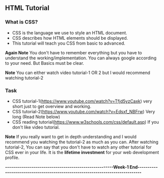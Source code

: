 ## HTML Tutorial <a name = "css"></a> 

### What is CSS?
- CSS is the language we use to style an HTML document.
- CSS describes how HTML elements should be displayed.
- This tutorial will teach you CSS from basic to advanced.

**Again Note** 
You don't have to remember everything but you have to understand the working/implementation. You can always google according to your need. But Basics must be clear. 

**Note** You can either watch video tutorial-1 OR 2 but I would recommend watching tutorial-2

### **Task**
- CSS tutorial-1(https://www.youtube.com/watch?v=Tfjd5yzCaxk)  very short just to get overview and working.
- CSS tutorial-2(https://www.youtube.com/watch?v=Edsxf_NBFrw)  Very long  (Read Note below)
- CSS reading tutorial(https://www.w3schools.com/css/default.asp) If you don't like video tutorial.

**Note** 
If you really want to get in depth understanding and I would recommend you watching the tutorial-2 as much as you can. After watching tutorial-2, You can say that you don't have to watch any other tutorial for CSS ever in your life. It is the **lifetime investment** for your web development profile. 



**------------------------------------------------------Week-1 End------------------------------------------------------------------------------**